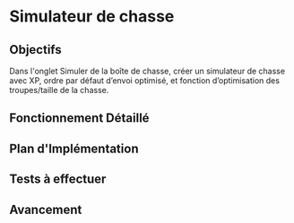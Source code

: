 # Simulateur de chasse

## Objectifs
Dans l'onglet Simuler de la boîte de chasse, créer un simulateur de chasse avec XP, ordre par défaut d’envoi optimisé, et fonction d’optimisation des troupes/taille de la chasse.

## Fonctionnement Détaillé

## Plan d'Implémentation

## Tests à effectuer

## Avancement